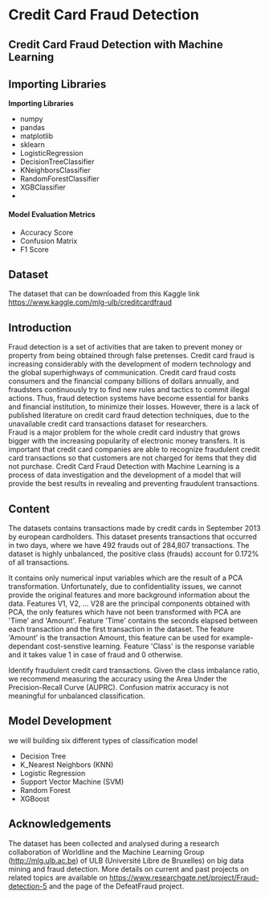 # Credit Card Fraud Detection
## Credit Card Fraud Detection with Machine Learning

## Importing Libraries
**Importing Libraries**</br>
* numpy
* pandas
* matplotlib
* sklearn
* LogisticRegression
* DecisionTreeClassifier
* KNeighborsClassifier
* RandomForestClassifier
* XGBClassifier
* 
#### Model Evaluation Metrics
* Accuracy Score
* Confusion Matrix
* F1 Score

## Dataset
The dataset that can be downloaded from this Kaggle link https://www.kaggle.com/mlg-ulb/creditcardfraud
## Introduction
Fraud detection is a set of activities that are taken to prevent money or property from being obtained through false pretenses.
Credit card fraud is increasing considerably with the development of modern technology and the global superhighways of communication. Credit card fraud costs consumers and the financial company billions of dollars annually, and fraudsters continuously try to find new rules and tactics to commit illegal actions. Thus, fraud detection systems have become essential for banks and financial institution, to minimize their losses. However, there is a lack of published literature on credit card fraud detection techniques, due to the unavailable credit card transactions dataset for researchers. </br>
Fraud is a major problem for the whole credit card industry that grows bigger with the increasing popularity of electronic money transfers. 
It is important that credit card companies are able to recognize fraudulent credit card transactions so that customers are not charged for items that they did not purchase. Credit Card Fraud Detection with Machine Learning is a process of data investigation and the development of a model that will provide the best results in revealing and preventing fraudulent transactions.

## Content
The datasets contains transactions made by credit cards in September 2013 by european cardholders.
This dataset presents transactions that occurred in two days, where we have 492 frauds out of 284,807 transactions. The dataset is highly unbalanced, the positive class (frauds) account for 0.172% of all transactions.

It contains only numerical input variables which are the result of a PCA transformation. Unfortunately, due to confidentiality issues, we cannot provide the original features and more background information about the data. Features V1, V2, … V28 are the principal components obtained with PCA, the only features which have not been transformed with PCA are 'Time' and 'Amount'. Feature 'Time' contains the seconds elapsed between each transaction and the first transaction in the dataset. The feature 'Amount' is the transaction Amount, this feature can be used for example-dependant cost-senstive learning. Feature 'Class' is the response variable and it takes value 1 in case of fraud and 0 otherwise.


Identify fraudulent credit card transactions.
Given the class imbalance ratio, we recommend measuring the accuracy using the Area Under the Precision-Recall Curve (AUPRC). Confusion matrix accuracy is not meaningful for unbalanced classification. 

## Model Development
we will building six different types of classification model
*   Decision Tree
*   K_Nearest Neighbors (KNN)
*   Logistic Regression
*   Support Vector Machine (SVM)
*   Random Forest
*   XGBoost

## Acknowledgements
The dataset has been collected and analysed during a research collaboration of Worldline and the Machine Learning Group (http://mlg.ulb.ac.be) of ULB (Université Libre de Bruxelles) on big data mining and fraud detection. More details on current and past projects on related topics are available on https://www.researchgate.net/project/Fraud-detection-5 and the page of the DefeatFraud project.
